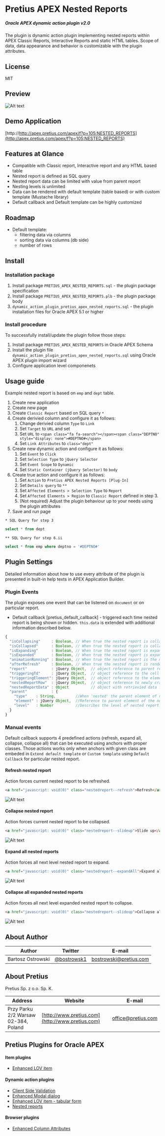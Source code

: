 # Pretius APEX Nested Reports
##### Oracle APEX dynamic action plugin v2.0
The plugin is dynamic action plugin implementing nested reports within APEX Classic Reports, Interactive Reports and static HTML tables. Scope of data, data appearance and behavior is customizable with the plugin attributes.

## License
MIT

## Preview
![Alt text](/preview.gif?raw=true "Preview")

## Demo Application
[http://http://apex.pretius.com/apex/f?p=105:NESTED_REPORTS](http://apex.pretius.com/apex/f?p=105:NESTED_REPORTS)

## Features at Glance
* Compatible with Classic report, Interactive report and any HTML based table
* Nested report is defined as SQL query
* Nested report data can be limited with value from parent report
* Nesting levels is unlimited
* Data can be rendered with default template (table based) or with custom template (Mustache library)
* Default callback and Default template can be highly customized

## Roadmap
* Default template:
  * filtering data via columns
  * sorting data via columns (db side)
  * number of rows

## Install

### Installation package
1. Install package `PRETIUS_APEX_NESTED_REPORTS.sql` - the plugin package specification
1. Install package `PRETIUS_APEX_NESTED_REPORTS.plb` - the plugin package body
1. `dynamic_action_plugin_pretius_apex_nested_reports.sql` - the plugin installation files for Oracle APEX 5.1 or higher


### Install procedure
To successfully install/update the plugin follow those steps:
1. Install package `PRETIUS_APEX_NESTED_REPORTS` in Oracle APEX Schema
1. Install the plugin file `dynamic_action_plugin_pretius_apex_nested_reports.sql` using Oracle APEX plugin import wizard
1. Configure application level componenets

## Usage guide
Example nested report is based on `emp` and `dept` table. 
1. Create new application
1. Create new page
1. Create `Classic Report` based on SQL query `*` 
1. Create derivied column and configure it as follows:
   1. Change derivied column `Type` to `Link`
   1. Set `Target` to `URL` and set
   1. Set `URL` to `<span class="fa fa-search"></span><span class="DEPTNO" style="display: none">#DEPTNO#</span>`
   1. Set `Link Attributes` to `class="dept"`
1. Create new dynamic action and configure it as follows:
   1. Set `Event` to `Click`
   1. Set `Selection Type` to `jQuery Selector`
   1. Set `Event Scope` to `Dynamic`
   1. Set `Static Container (jQuery Selector)` to `body`
1. Create true action and configure it as follows:
   1. Set `Action` to `Pretius APEX Nested Reports [Plug-In]`
   1. Set `Details query` to `**` 
   1. Set `Affected Elements > Selection Type` to `Report`
   1. Set `Affected Elements > Region` to `Classic Report` defined in step 3.
   1. (Not required) Adjust the plugin behaviour up to your needs using the plugin attributes
1. Save and run page

`* SQL Query for step 3`
```sql
select * from dept
```
`** SQL Query for step 6.ii`
```sql 
select * from emp where deptno = '#DEPTNO#'
````

## Plugin Settings
Detailed information about how to use every attribute of the plugin is presented in built-in help texts in APEX Application Builder.

### Plugin Events
The plugin exposes one event that can be listened on `document` or on particular report.

* Default callback [pretius_default_callback] - triggered each time nested report is being shown or hidden. `this.data` is extended with additional information described below.

```javascript
{
  "isCollapsing"     : Boolean, // When true the nested report is collapsing
  "isCollapsed"      : Boolean, // When true the nested report is collapsed.
  "isExpanding"      : Boolean, // When true the nested report is expanding
  "isExpanded"       : Boolean, // When true the nested report is expanded.
  "animationRunning" : Boolean, // When true the nested report is the middle of animation (expanding or collapsing).
  "afterRefresh"     : Boolean, // When true the nested report is rendered after forced refresh.
  "report"           : jQuery Object,  // object reference to parent report (1 level higher report)
  "triggeringTd"     : jQuery Object,  // object reference to the cell from which nested report was performed.
  "triggeringElement": jQuery Object,  // object reference to the element that was bound in dynamic action (eg. Selection Type = jQuery Selector)
  "nestedReportRow"  : jQuery Object,  // object reference to newly crated tr element that stores rendered nested reaport
  "nestedReportData" : Object          // object with retrievied data from data base  
  "parent"           : {
    "type"    : String,         //When 'nested' the parent element of nested report is instance of the plugin. When 'affectedElement' the parent element of nested report is native APEX component such as Classic Report or Interactive report.
    "element" : jQuery Object,  //Reference to parent element of the nested report (instance of the plugin or native APEX report)
    "level"   : Number          //Describes the level of nested report. First level starts with 1.    
  }
}
```

### Manual events
Default callback supports 4 predefined actions (refresh, expand all, collapse, collapse all) that can be executed using anchors with proper classes. Those actions works only when anchors with given class are embeded in `Extend default template` or `Custom template` using `Default Callback` for particular nested report.

#### Refresh nested report
Action forces current nested report to be refreshed.
```html
<a href="javascript: void(0)" class="nestedreport--refresh">Refresh</a>
```
![Alt text](/preview_refresh.gif?raw=true "Manual refresh")

#### Collapse nested report
Action forces current nested report to be collapsed.
```html
<a href="javascript: void(0)" class="nestedreport--slideup">Slide up</a>
```

![Alt text](/preview_collapse.gif?raw=true "Manual collapse")

#### Expand all nested reports
Action forces all next level nested report to expand.
```html
<a href="javascript: void(0)" class="nestedreport--expandAll">Expand all</a>
```

![Alt text](/preview_expand_all.gif?raw=true "Manual expand all")

#### Collapse all expanded nested reports
Action forces all next level expanded nested report to collapse.
```html
<a href="javascript: void(0)" class="nestedreport--slideup">Collapse all expanded</a>
```

![Alt text](/preview_collapse_all.gif?raw=true "Manual collapse all")

## About Author
Author | Twitter | E-mail
-------|---------|-------
Bartosz Ostrowski | [@bostrowsk1](https://twitter.com/bostrowsk1) | bostrowski@pretius.com

## About Pretius
Pretius Sp. z o.o. Sp. K.

Address | Website | E-mail
--------|---------|-------
Przy Parku 2/2 Warsaw 02-384, Poland | [http://www.pretius.com](http://www.pretius.com) | [office@pretius.com](mailto:office@pretius.com)

## Pretius Plugins for Oracle APEX
#### Item plugins
* [Enhanced LOV item](http://apex.pretius.com/apex/f?p=105:ENHANCED_LOV_ITEM_APEX_ITEM)

#### Dynamic action plugins
* [Client Side Validation](http://apex.pretius.com/apex/f?p=105:CLIENT_SIDE_VALIDATION)
* [Enhanced Modal dialog](http://apex.pretius.com/apex/f?p=105:ENHANCED_MODAL_PAGE)
* [Enhanced LOV item - tabular form](http://apex.pretius.com/apex/f?p=105:ENHANCED_LOV_ITEM_APEX_DA)
* [Nested reports](http://apex.pretius.com/apex/f?p=105:NESTED_REPORTS)

#### Browser plugins
* [Enhanced Column Attributes](http://apex.pretius.com/apex/f?p=105:CHROME_EXTENSION)
